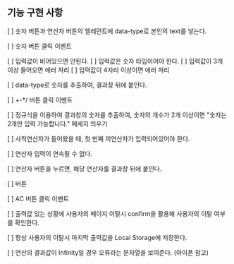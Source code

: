 ## 기능 구현 사항

[ ] 숫자 버튼과 연산자 버튼의 엘레먼트에 data-type로 본인의 text를 넣는다.

[ ] 숫자 버튼 클릭 이벤트

[ ] 입력값이 비어있으면 안된다.
[ ] 입력값은 숫자 타입이어야 한다.
[ ] 입력값이 3개 이상 들어오면 에러 처리
[ ] 입력값이 4자리 이상이면 에러 처리

[ ] data-type로 숫자를 추출하여, 결과창 뒤에 붙인다.

[ ] +-\*/ 버튼 클릭 이벤트

[ ] 정규식을 이용하여 결과창의 숫자를 추출하여, 숫자의 개수가 2개 이상이면 "숫자는 2개만 입력 가능합니다." 메세지 띄우기

[ ] 사칙연산자가 들어왔을 때, 첫 번째 피연산자가 입력되어있어야 한다.

[ ] 연산자 입력이 연속될 수 없다.

[ ] 연산자 버튼을 누르면, 해당 연산자를 결과창 뒤에 붙인다.

[ ] 버튼

[ ] AC 버튼 클릭 이벤트

[ ] 출력값 있는 상황에 사용자의 페이지 이탈시 confirm을 활용해 사용자의 이탈 여부를 확인한다.

[ ] 항상 사용자의 이탈시 마지막 출력값을 Local Storage에 저장한다.

[ ] 연산의 결과값이 Infinity일 경우 오류라는 문자열을 보여준다. (아이폰 참고)

